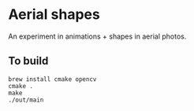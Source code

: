 # Aerial shapes

An experiment in animations + shapes in aerial photos.

## To build

```
brew install cmake opencv
cmake .
make
./out/main
```

